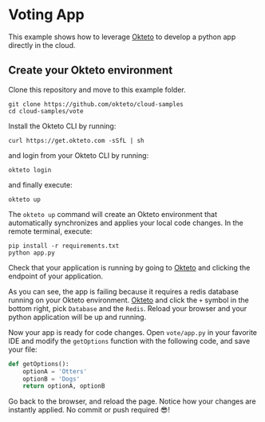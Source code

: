 # Voting App

This example shows how to leverage [Okteto](https://cloud.okteto.com) to develop a python app directly in the cloud. 

## Create your Okteto environment

Clone this repository and move to this example folder.

```console
git clone https://github.com/okteto/cloud-samples
cd cloud-samples/vote
```

Install the Okteto CLI by running:

```console
curl https://get.okteto.com -sSfL | sh
```

and login from your Okteto CLI by running:

```console
okteto login
```

and finally execute:

```console
okteto up
```

The `okteto up` command will create an Okteto environment that automatically synchronizes and applies your local code changes. In the remote terminal, execute:

```console
pip install -r requirements.txt
python app.py
```

Check that your application is running by going to [Okteto](https://cloud.okteto.com) and clicking the endpoint of your application.

As you can see, the app is failing because it requires a redis database running on your Okteto environment.
[Okteto](https://cloud.okteto.com) and click the `+` symbol in the bottom right, pick `Database` and the `Redis`. Reload your browser and your python application will be up and running.

Now your app is ready for code changes. Open `vote/app.py` in your favorite IDE and modify the `getOptions` function with the following code, and save your file:

```python
def getOptions():
    optionA = 'Otters'
    optionB = 'Dogs'
    return optionA, optionB
```

Go back to the browser, and reload the page. Notice how your changes are instantly applied. No commit or push required 😎! 
